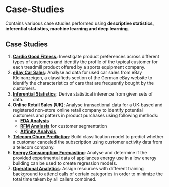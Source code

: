 # Case-Studies

Contains variuous case studies performed using **descriptive statistics, inferential statistics, machine learning and deep learning**.

## Case Studies
1. **[Cardio Good Fitness](https://github.com/sameer97/DS_ML_Case-Studies/blob/main/CardioGoodFitness.ipynb)**: Investigate product preferences across different types of customers and identify the profile of the typical customer for each treadmill product offered by a sports equipment company.
2. **[eBay Car Sales](https://github.com/sameer97/DS_ML_Case-Studies/blob/main/eBay_CarSales.ipynb)**:  Analyse ad data for used car sales from eBay Kleinanzeigen, a classifieds section of the German eBay website to identify the characteristics of cars that are frequently bought by the customers.
3. **[Inferential Statistics](https://github.com/sameer97/DS_ML_Case-Studies/blob/main/InferentialStatistics.ipynb)**: Derive statistical inference from given sets of data.
4. **Online Retail Sales (UK)**: Analyse transactional data for a UK-based and registered non-store online retail company to identify potential customers and patters in product purchases using following methods:
    - **[EDA Analysis](https://github.com/sameer97/DS_ML_Case-Studies/blob/main/EDA%20-%20Online%20Retail.ipynb)**
    - **[RFM Analusis](https://github.com/sameer97/DS_ML_Case-Studies/blob/main/RFM%20Analysis%20-%20Online%20Retail.ipynb)** for customer segmentation
    - **[Affinity Analysis](https://github.com/sameer97/DS_ML_Case-Studies/blob/main/Affinity%20Analysis%20-%20Online%20Retail.ipynb)**
5. **[Telecom Churn Prediction](https://github.com/sameer97/DS_ML_Case-Studies/blob/main/Telecom_CustomerChurn.ipynb)**: Build classification model to predict whether a customer canceled the subscription using customer activity data from a telecom company.
6. **[Energy Consumption Forecasting](https://github.com/sameer97/DS_ML_Case-Studies/blob/main/Energy_Consumption_Forecasting.ipynb)**: Analyse and determine if the provided experimental data of appliances energy use in a low energy building can be used to create regression models.
7. **[Operational Analytics](https://github.com/sameer97/DS_ML_Case-Studies/blob/main/Operations_Analytics.ipynb)**: Assign resources with different training background to attend calls of certain categories in order to minimize the total time takem by all callers combined.
